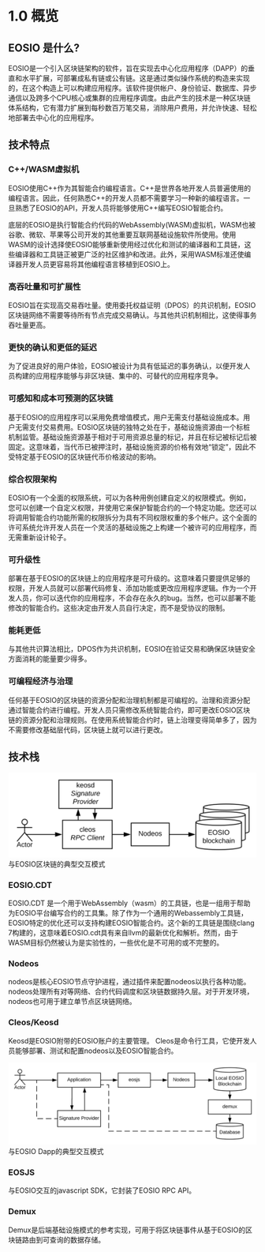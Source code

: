 # 1.0 概览
## EOSIO 是什么?
EOSIO是一个引入区块链架构的软件，旨在实现去中心化应用程序（DAPP）的垂直和水平扩展，可部署成私有链或公有链。这是通过类似操作系统的构造来实现的，在这个构造上可以构建应用程序。该软件提供帐户、身份验证、数据库、异步通信以及跨多个CPU核心或集群的应用程序调度。由此产生的技术是一种区块链体系结构，它有潜力扩展到每秒数百万笔交易，消除用户费用，并允许快速、轻松地部署去中心化的应用程序。

## 技术特点

### C++/WASM虚拟机
EOSIO使用C++作为其智能合约编程语言。C++是世界各地开发人员普遍使用的编程语言。因此，任何熟悉C++的开发人员都不需要学习一种新的编程语言。一旦熟悉了EOSIO的API，开发人员将能够使用C++编写EOSIO智能合约。

底层的EOSIO是执行智能合约代码的WebAssembly(WASM)虚拟机，WASM也被谷歌、微软、苹果等公司开发的其他重要互联网基础设施软件所使用。使用WASM的设计选择使EOSIO能够重新使用经过优化和测试的编译器和工具链，这些编译器和工具链正被更广泛的社区维护和改进。此外，采用WASM标准还使编译器开发人员更容易将其他编程语言移植到EOSIO上。

### 高吞吐量和可扩展性
EOSIO旨在实现高交易吞吐量。使用委托权益证明（DPOS）的共识机制，EOSIO区块链网络不需要等待所有节点完成交易确认。与其他共识机制相比，这使得事务吞吐量更高。

### 更快的确认和更低的延迟
为了促进良好的用户体验，EOSIO被设计为具有低延迟的事务确认，以便开发人员构建的应用程序能够与非区块链、集中的、可替代的应用程序竞争。


### 可感知和成本可预测的区块链
基于EOSIO的应用程序可以采用免费增值模式，用户无需支付基础设施成本。用户无需支付交易费用。EOSIO区块链的独特之处在于，基础设施资源由一个标桩机制监管。基础设施资源基于相对于可用资源总量的标记，并且在标记被标记后被固定。这意味着，当代币已被押注时，基础设施资源的价格有效地“锁定”，因此不受特定基于EOSIO的区块链代币价格波动的影响。

### 综合权限架构
EOSIO有一个全面的权限系统，可以为各种用例创建自定义的权限模式。例如，您可以创建一个自定义权限，并使用它来保护智能合约的一个特定功能。您还可以将调用智能合约功能所需的权限拆分为具有不同权限权重的多个帐户。这个全面的许可系统允许开发人员在一个灵活的基础设施之上构建一个被许可的应用程序，而无需重新设计轮子。


### 可升级性
部署在基于EOSIO的区块链上的应用程序是可升级的。这意味着只要提供足够的权限，开发人员就可以部署代码修复、添加功能或更改应用程序逻辑。作为一个开发人员，你可以迭代你的应用程序，不会存在永久的bug。当然，也可以部署不能修改的智能合约。这些决定由开发人员自行决定，而不是受协议的限制。

### 能耗更低
与其他共识算法相比，DPOS作为共识机制，EOSIO在验证交易和确保区块链安全方面消耗的能量要少得多。

### 可编程经济与治理
任何基于EOSIO的区块链的资源分配和治理机制都是可编程的。治理和资源分配通过智能合约进行编程。开发人员只需修改系统智能合约，即可更改EOSIO区块链的资源分配和治理规则。在使用系统智能合约时，链上治理变得简单多了，因为不需要修改基础层代码，区块链上就可以进行更改。


## 技术栈
![](images/Intro_Diagram_-_cleos__dev_environment.svg)
与EOSIO区块链的典型交互模式

### EOSIO.CDT
EOSIO.CDT 是一个用于WebAssembly（wasm）的工具链，也是一组用于帮助为EOSIO平台编写合约的工具集。除了作为一个通用的Webassembly工具链，EOSIO特定的优化还可以支持构建EOSIO智能合约。这个新的工具链是围绕clang 7构建的，这意味着EOSIO.cdt具有来自llvm的最新优化和解析。然而，由于WASM目标仍然被认为是实验性的，一些优化是不可用的或不完整的。

### Nodeos
nodeos是核心EOSIO节点守护进程，通过插件来配置nodeos以执行各种功能。nodeos处理所有对等网络、合约代码调度和区块链数据持久层。对于开发环境，nodeos也可用于建立单节点区块链网络。

### Cleos/Keosd
Keosd是EOSIO附带的EOSIO账户的主要管理。
Cleos是命令行工具，它使开发人员能够部署、测试和配置nodeos以及EOSIO智能合约。

![](images/Intro_Diagram_-_web_app__development.svg)
与EOSIO Dapp的典型交互模式

### EOSJS
与EOSIO交互的javascript SDK，它封装了EOSIO RPC API。

### Demux
Demux是后端基础设施模式的参考实现，可用于将区块链事件从基于EOSIO的区块链路由到可查询的数据存储。